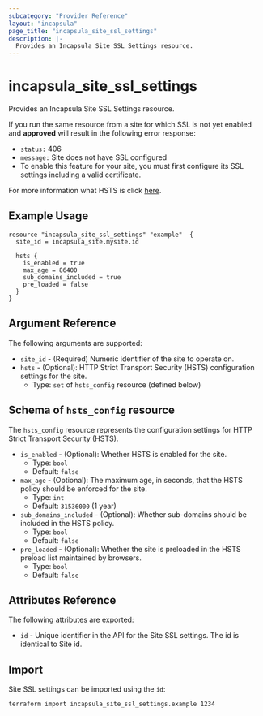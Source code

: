 ```yaml
---
subcategory: "Provider Reference"
layout: "incapsula"
page_title: "incapsula_site_ssl_settings"
description: |- 
  Provides an Incapsula Site SSL Settings resource.
---
```

# incapsula_site_ssl_settings

Provides an Incapsula Site SSL Settings resource.

If you run the same resource from a site for which SSL is not yet enabled and **approved** will result in the following error response:
- `status:` 406 
- `message:` Site does not have SSL configured
- To enable this feature for your site, you must first configure its SSL settings including a valid certificate.

For more information what HSTS is click [here](https://www.imperva.com/blog/hsts-strict-transport-security/).

## Example Usage

```hcl
resource "incapsula_site_ssl_settings" "example"  {
  site_id = incapsula_site.mysite.id
  
  hsts {
    is_enabled = true
    max_age = 86400
    sub_domains_included = true
    pre_loaded = false
  }
}
```

## Argument Reference

The following arguments are supported:

* `site_id` - (Required) Numeric identifier of the site to operate on.
* `hsts` - (Optional): HTTP Strict Transport Security (HSTS) configuration settings for the site.
    - Type: `set` of `hsts_config` resource (defined below)

## Schema of `hsts_config` resource

The `hsts_config` resource represents the configuration settings for HTTP Strict Transport Security (HSTS).

* `is_enabled` - (Optional): Whether HSTS is enabled for the site.
    - Type: `bool`
    - Default: `false`
* `max_age` - (Optional): The maximum age, in seconds, that the HSTS policy should be enforced for the site.
    - Type: `int`
    - Default: `31536000` (1 year)
* `sub_domains_included` - (Optional): Whether sub-domains should be included in the HSTS policy.
    - Type: `bool`
    - Default: `false`
* `pre_loaded` - (Optional): Whether the site is preloaded in the HSTS preload list maintained by browsers.
    - Type: `bool`
    - Default: `false`

## Attributes Reference

The following attributes are exported:

* `id` - Unique identifier in the API for the Site SSL settings. The id is identical to Site id.

## Import

Site SSL settings can be imported using the `id`:
```
terraform import incapsula_site_ssl_settings.example 1234
```



